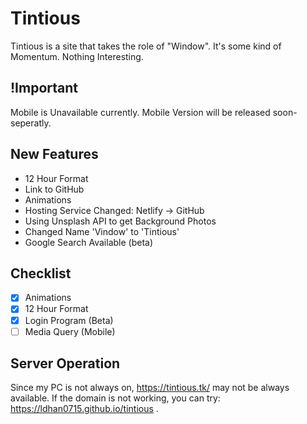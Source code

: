 # Tintious

Tintious is a site that takes the role of "Window".
It's some kind of Momentum.
Nothing Interesting.

## !Important

Mobile is Unavailable currently. Mobile Version will be released soon- seperatly.

## New Features

- 12 Hour Format
- Link to GitHub
- Animations
- Hosting Service Changed: Netlify -> GitHub
- Using Unsplash API to get Background Photos
- Changed Name 'Vindow' to 'Tintious'
- Google Search Available (beta)

## Checklist

- [X] Animations
- [X] 12 Hour Format
- [X] Login Program (Beta)
- [ ] Media Query (Mobile)

## Server Operation
Since my PC is not always on, https://tintious.tk/ may not be always available.
If the domain is not working, you can try: https://ldhan0715.github.io/tintious .
